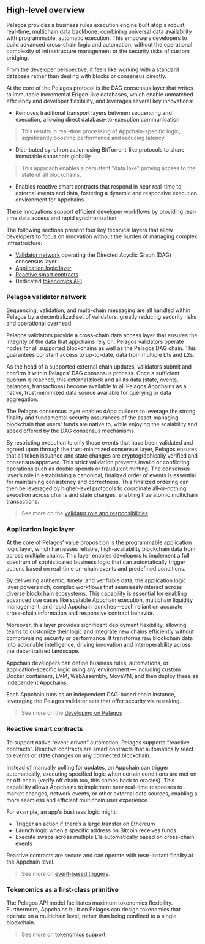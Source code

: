 ## High-level overview

Pelagos provides a business rules execution engine built atop a robust, real-time, multichain data backbone: combining universal data availability with programmable, automatic execution. This empowers developers to build advanced cross-chain logic and automation, without the operational complexity of infrastructure management or the security risks of custom bridging.

From the developer perspective, it feels like working with a standard database rather than dealing with blocks or consensus directly.

At the core of the Pelagos protocol is the DAG consensus layer that writes to immutable incremental Erigon-like databases, which enable unmatched efficiency and developer flexibility, and leverages several key innovations:

- Removes traditional transport layers between sequencing and execution, allowing direct database-to-execution communication
> This results in real-time processing of Appchain-specific logic, significantly boosting performance and reducing latency. 
- Distributed synchronization using BitTorrent-like protocols to share immutable snapshots globally
> This approach enables a persistent "data lake" proving access to the state of all blockchains.
- Enables reactive smart contracts that respond in near real-time to external events and data, fostering a dynamic and responsive execution environment for Appchains

These innovations support efficient developer workflows by providing real-time data access and rapid synchronization.

The following sections present four key technical layers that allow developers to focus on innovation without the burden of managing complex infrastructure: 

- [Validator network](#pelagos-validator-network) operating the Directed Acyclic Graph (DAG) consensus layer 
- [Application logic layer](#application-logic-layer)
- [Reactive smart contracts](#reactive-smart-contracts)
- Dedicated [tokenomics API](#tokenomics-as-a-firstclass-primitive)

### Pelagos validator network

Sequencing, validation, and multi-chain messaging are all handled within Pelagos by a decentralized set of validators, greatly reducing security risks and operational overhead.

Pelagos validators provide a cross-chain data access layer that ensures the integrity of the data that appchains rely on. Pelagos validators operate nodes for all supported blockchains as well as the Pelagos DAG chain. This guarantees constant access to up-to-date, data from multiple L1s and L2s.

As the head of a supported external chain updates, validators submit and confirm it within Pelagos’ DAG consensus process. Once a sufficient quorum is reached, this external block and all its data (state, events, balances, transactions) become available to all Pelagos Appchains as a native, trust-minimized data source available for querying or data aggregation.

The Pelagos consensus layer enables dApp builders to leverage the strong finality and fundamental security assurances of the asset-managing blockchain that users' funds are native to, while enjoying the scalability and speed offered by the DAG consensus mechanisms. 

By restricting execution to only those events that have been validated and agreed upon through the trust‑minimized consensus layer, Pelagos ensures that all token issuance and state changes are cryptographically verified and consensus‑approved. This strict validation prevents invalid or conflicting operations such as double‑spends or fraudulent minting. The consensus layer’s role in establishing a canonical, finalized order of events is essential for maintaining consistency and correctness. This finalized ordering can then be leveraged by higher‑level protocols to coordinate all‑or‑nothing execution across chains and state changes, enabling true atomic multichain transactions.

> See more on the [validator role and responsibilities](./validating-appchain.md#validating-appchains-with-pelagos)

### Application logic layer

At the core of Pelagos’ value proposition is the programmable application logic layer, which harnesses reliable, high-availability blockchain data from across multiple chains. This layer enables developers to implement a full spectrum of sophisticated business logic that can automatically trigger actions based on real-time on-chain events and predefined conditions.

By delivering authentic, timely, and verifiable data, the application logic layer powers rich, complex workflows that seamlessly interact across diverse blockchain ecosystems. This capability is essential for enabling advanced use cases like scalable Appchain execution, multichain liquidity management, and rapid Appchain launches—each reliant on accurate cross-chain information and responsive contract behavior.

Moreover, this layer provides significant deployment flexibility, allowing teams to customize their logic and integrate new chains efficiently without compromising security or performance. It transforms raw blockchain data into actionable intelligence, driving innovation and interoperability across the decentralized landscape.

<!-- See above in response to: Ist't it a bit to broad? It doesn't give understanding what can be build and what kind of composability it gives.
 -->

<!-- WARNING -- concept of choice of VM goes across this paper, need to fine tune this messagig to be truthful: Looks like multi-VM, which is not fully correct
 -->

Appchain developers can define business rules, automations, or application-specific logic using any environment &mdash; including custom Docker containers, EVM, WebAssembly, MoveVM, and then deploy these as independent Appchains.

Each Appchain runs as an independent DAG-based chain instance, leveraging the Pelagos validator sets that offer security via restaking.

> See more on the [developing on Pelagos](#developing-an-appchain-with-pelagos)

### Reactive smart contracts

To support native “event-driven” automation, Pelagos supports “reactive contracts”. Reactive contracts are smart contracts that automatically react to events or state changes on any connected blockchain.

Instead of manually polling for updates, an Appchain can trigger automatically, executing specified logic when certain conditions are met on- or off-chain {verify off chain too, this comes back to oracles}. This capability allows Appchains to implement near real-time responses to market changes, network events, or other external data sources, enabling a more seamless and efficient multichain user experience.

For example, an app's business logic might:

- Trigger an action if there’s a large transfer on Ethereum
- Launch logic when a specific address on Bitcoin receives funds
- Execute swaps across multiple L1s automatically based on cross-chain events

Reactive contracts are secure and can operate with near-instant finality at the Appchain level.

<!-- The security of reactive events is enforced with threshold multi-sig logic. This ensures that outbound actions are only executed when a quorum of validators collectively sign the transaction using a Threshold Signature Scheme (TSS) based on Distributed Key Generation (DKG) protocols, ensuring robust, distributed security without single points of failure. -->

> See more on [event-based triggers](./extensible-tokenomics.md#event-based-logic).

### Tokenomics as a first-class primitive

The Pelagos API model facilitates maximum tokenomics flexibility. Furthermore, Appchains built on Pelagos can design tokenomics that operate on a multichain level, rather than being confined to a single blockchain.

> See more on [tokenomics support](./extensible-tokenomics.md#extensible-tokenomics-support).